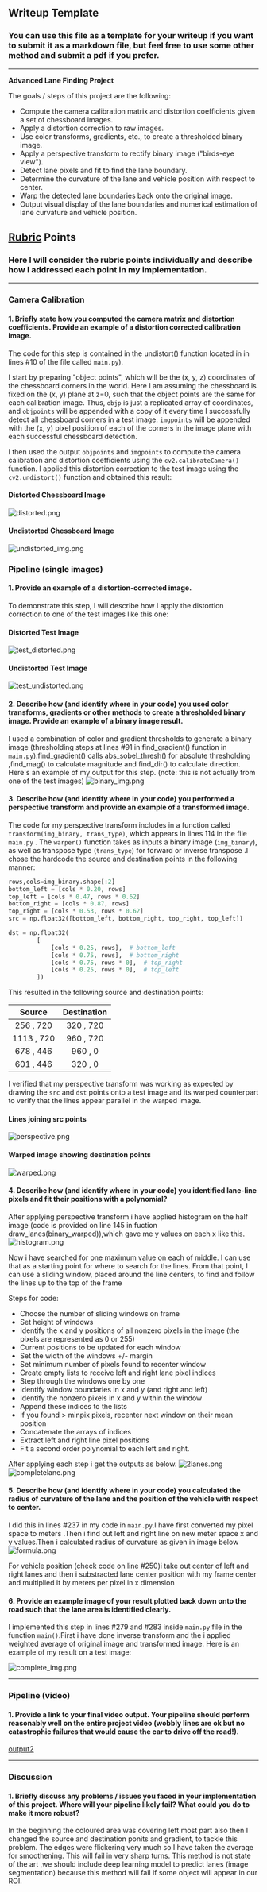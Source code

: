 
## Writeup Template

### You can use this file as a template for your writeup if you want to submit it as a markdown file, but feel free to use some other method and submit a pdf if you prefer.

---

**Advanced Lane Finding Project**

The goals / steps of this project are the following:

* Compute the camera calibration matrix and distortion coefficients given a set of chessboard images.
* Apply a distortion correction to raw images.
* Use color transforms, gradients, etc., to create a thresholded binary image.
* Apply a perspective transform to rectify binary image ("birds-eye view").
* Detect lane pixels and fit to find the lane boundary.
* Determine the curvature of the lane and vehicle position with respect to center.
* Warp the detected lane boundaries back onto the original image.
* Output visual display of the lane boundaries and numerical estimation of lane curvature and vehicle position.

[//]: # (Image References)

[image1]: ./examples/undistort_output.png "Undistorted"
[image2]: ./test_images/test1.jpg "Road Transformed"
[image3]: ./examples/binary_combo_example.jpg "Binary Example"
[image4]: ./examples/warped_straight_lines.jpg "Warp Example"
[image5]: ./examples/color_fit_lines.jpg "Fit Visual"
[image6]: ./examples/example_output.jpg "Output"
[video1]: ./project_video.mp4 "Video"


## [Rubric](https://review.udacity.com/#!/rubrics/571/view) Points

### Here I will consider the rubric points individually and describe how I addressed each point in my implementation.  

---


### Camera Calibration

#### 1. Briefly state how you computed the camera matrix and distortion coefficients. Provide an example of a distortion corrected calibration image.

The code for this step is contained in the undistort() function located in  in lines #10 of the file called `main.py`).  

I start by preparing "object points", which will be the (x, y, z) coordinates of the chessboard corners in the world. Here I am assuming the chessboard is fixed on the (x, y) plane at z=0, such that the object points are the same for each calibration image.  Thus, `objp` is just a replicated array of coordinates, and `objpoints` will be appended with a copy of it every time I successfully detect all chessboard corners in a test image.  `imgpoints` will be appended with the (x, y) pixel position of each of the corners in the image plane with each successful chessboard detection.  

I then used the output `objpoints` and `imgpoints` to compute the camera calibration and distortion coefficients using the `cv2.calibrateCamera()` function.  I applied this distortion correction to the test image using the `cv2.undistort()` function and obtained this result: 
#### Distorted Chessboard Image
![distorted.png](attachment:distorted.png)
#### Undistorted Chessboard Image
![undistorted_img.png](attachment:undistorted_img.png)

### Pipeline (single images)

#### 1. Provide an example of a distortion-corrected image.

To demonstrate this step, I will describe how I apply the distortion correction to one of the test images like this one:
#### Distorted Test Image
![test_distorted.png](attachment:test_distorted.png)
#### Undistorted Test Image
![test_undistorted.png](attachment:test_undistorted.png)


#### 2. Describe how (and identify where in your code) you used color transforms, gradients or other methods to create a thresholded binary image.  Provide an example of a binary image result.

I used a combination of color and gradient thresholds to generate a binary image (thresholding steps at lines #91 in find_gradient() function in `main.py`).find_gradient() calls abs_sobel_thresh() for absolute thresholding ,find_mag() to calculate magnitude and find_dir() to calculate direction.  Here's an example of my output for this step.  (note: this is not actually from one of the test images)
![binary_img.png](attachment:binary_img.png)

#### 3. Describe how (and identify where in your code) you performed a perspective transform and provide an example of a transformed image.

The code for my perspective transform includes in a function called `transform(img_binary, trans_type)`, which appears in lines 114 in the file `main.py` .  The `warper()` function takes as inputs a binary image (`img_binary`), as well as transpose type (`trans_type`) for forward or inverse transpose .I chose the hardcode the source and destination points in the following manner:

```python
rows,cols=img_binary.shape[:2]
bottom_left = [cols * 0.20, rows]
top_left = [cols * 0.47, rows * 0.62]
bottom_right = [cols * 0.87, rows]
top_right = [cols * 0.53, rows * 0.62]
src = np.float32([bottom_left, bottom_right, top_right, top_left])

dst = np.float32(
        [
            [cols * 0.25, rows],  # bottom_left
            [cols * 0.75, rows],  # bottom_right
            [cols * 0.75, rows * 0],  # top_right
            [cols * 0.25, rows * 0],  # top_left
        ])

```

This resulted in the following source and destination points:

| Source        | Destination   | 
|:-------------:|:-------------:| 
| 256 , 720    |  320 , 720     | 
| 1113 , 720   |  960 , 720     |
| 678 , 446    |  960 , 0       |
| 601 , 446    |  320 , 0       |

I verified that my perspective transform was working as expected by drawing the `src` and `dst` points onto a test image and its warped counterpart to verify that the lines appear parallel in the warped image.

#### Lines joining src points 
![perspective.png](attachment:perspective.png)

#### Warped image showing destination points

![warped.png](attachment:warped.png)

#### 4. Describe how (and identify where in your code) you identified lane-line pixels and fit their positions with a polynomial?

After applying perspective transform i have applied histogram on the half image (code is provided on line 145 in fuction draw_lanes(binary_warped)),which gave me y values on each x like this.
![histogram.png](attachment:histogram.png) 

Now i have searched for one maximum value on each of middle. I can use that as a starting point for where to search for the lines. From that point, I can use a sliding window, placed around the line centers, to find and follow the lines up to the top of the frame

Steps for code:

* Choose the number of sliding windows on frame
* Set height of windows
* Identify the x and y positions of all nonzero pixels in the image (the pixels are represented as 0 or 255)
* Current positions to be updated for each window
* Set the width of the windows +/- margin
* Set minimum number of pixels found to recenter window
* Create empty lists to receive left and right lane pixel indices
* Step through the windows one by one
* Identify window boundaries in x and y (and right and left)
* Identify the nonzero pixels in x and y within the window
* Append these indices to the lists
* If you found > minpix pixels, recenter next window on their mean position
* Concatenate the arrays of indices
* Extract left and right line pixel positions
* Fit a second order polynomial to each left and right.

After applying each step i get the outputs as below.
![2lanes.png](attachment:2lanes.png)
![completelane.png](attachment:completelane.png)

#### 5. Describe how (and identify where in your code) you calculated the radius of curvature of the lane and the position of the vehicle with respect to center.

I did this in lines #237  in my code in `main.py`.I have first converted my pixel space to meters .Then i find out left and right line on new meter space x and y values.Then i calculated radius of curvature as given in image below
![formula.png](attachment:formula.png)

For vehicle position (check code on line #250)i take out center of left and right lanes and then i substracted lane center position with my frame center and multiplied it by meters per pixel in x dimension

#### 6. Provide an example image of your result plotted back down onto the road such that the lane area is identified clearly.

I implemented this step in lines #279 and #283 inside  `main.py` file in the function `main()`.First i have done inverse transform and the i applied weighted average of original image and transformed image.  Here is an example of my result on a test image:

![complete_img.png](attachment:complete_img.png)

---


### Pipeline (video)

#### 1. Provide a link to your final video output.  Your pipeline should perform reasonably well on the entire project video (wobbly lines are ok but no catastrophic failures that would cause the car to drive off the road!).

[output2](./output2.mp4)

---


### Discussion

#### 1. Briefly discuss any problems / issues you faced in your implementation of this project.  Where will your pipeline likely fail?  What could you do to make it more robust?

In the beginning the coloured area was covering left most part also then I changed the  source and destination ponits and gradient, to tackle this problem.
The edges were flickering very much so I have taken the average for smoothening.
This will fail in very sharp turns. This method is not state of the art ,we should include deep learning model to predict lanes (image segmentation) because this method will fail if some object will appear in our ROI.
